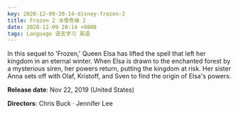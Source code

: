 ```yaml
---
key: 2020-12-09-20-14-disney-frozen-2
title: Frozen 2 冰雪奇缘 2
date: 2020-12-09 20:14 +0800
tags: Language 语言学习 英语
---
```


In this sequel to 'Frozen,' Queen Elsa has lifted the spell that left her kingdom in an eternal winter. When Elsa is drawn to the enchanted forest by a mysterious siren, her powers return, putting the kingdom at risk. Her sister Anna sets off with Olaf, Kristoff, and Sven to find the origin of Elsa's powers.

**Release date**: Nov 22, 2019 (United States)

**Directors**: Chris Buck · Jennifer Lee

<!--more-->
